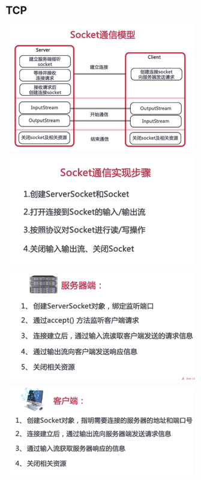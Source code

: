 # TCP
![](https://github.com/qiaw99/Frontend/blob/master/Network/TCP/Image/Socket.png)

![](https://github.com/qiaw99/Frontend/blob/master/Network/TCP/Image/Process.png)

![](https://github.com/qiaw99/Frontend/blob/master/Network/TCP/Image/Server.png)

![](https://github.com/qiaw99/Frontend/blob/master/Network/TCP/Image/Client.png)
